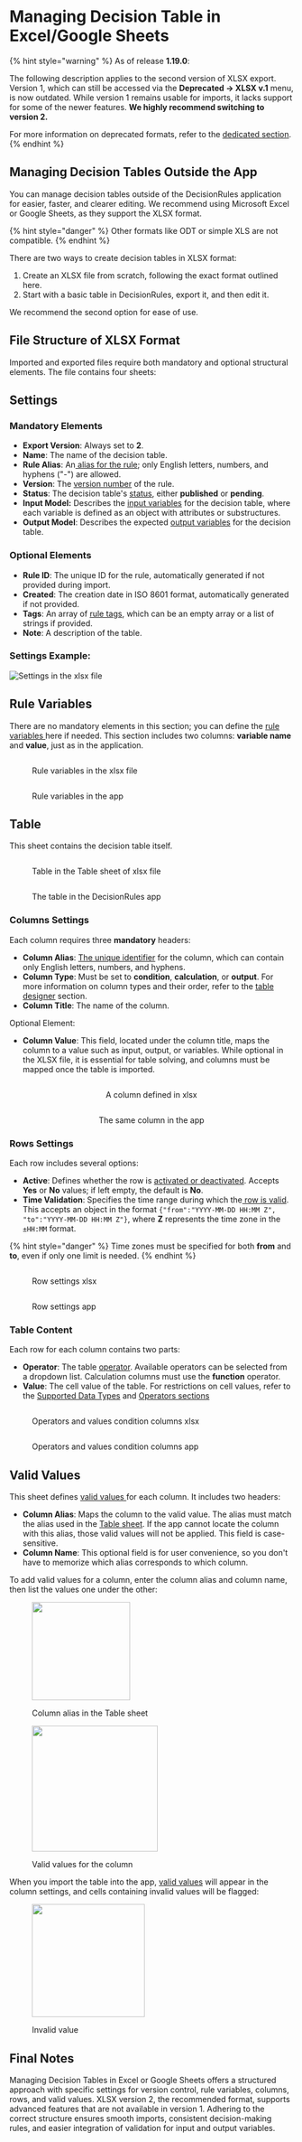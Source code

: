 # Managing Decision Table in Excel/Google Sheets

{% hint style="warning" %}
As of release **1.19.0**:&#x20;

The following description applies to the second version of XLSX export. Version 1, which can still be accessed via the **Deprecated → XLSX v.1** menu, is now outdated. While version 1 remains usable for imports, it lacks support for some of the newer features. **We highly recommend switching to version 2.**

For more information on deprecated formats, refer to the [dedicated section](manage-tables-excel-gsheets.md).
{% endhint %}

## Managing Decision Tables Outside the App

You can manage decision tables outside of the DecisionRules application for easier, faster, and clearer editing. We recommend using Microsoft Excel or Google Sheets, as they support the XLSX format.

{% hint style="danger" %}
Other formats like ODT or simple XLS are not compatible.
{% endhint %}

There are two ways to create decision tables in XLSX format:

1. Create an XLSX file from scratch, following the exact format outlined here.
2. Start with a basic table in DecisionRules, export it, and then edit it.

We recommend the second option for ease of use.

## File Structure of XLSX Format

Imported and exported files require both mandatory and optional structural elements. The file contains four sheets:

## Settings

### Mandatory Elements

* **Export Version**: Always set to **2**.
* **Name**: The name of the decision table.
* **Rule Alias**: An[ alias for the rule](../rule-settings/rule-alias.md); only English letters, numbers, and hyphens ("-") are allowed.
* **Version**: The [version number](../versioning.md) of the rule.
* **Status**: The decision table's [status](../rule-settings/rule-state.md), either **published** or **pending**.
* **Input Model:** Describes the [input variables](../input-and-output/) for the decision table, where each variable is defined as an object with attributes or substructures.
* **Output Model**: Describes the expected [output variables](../input-and-output/) for the decision table.

### Optional Elements

* **Rule ID**: The unique ID for the rule, automatically generated if not provided during import.
* **Created**: The creation date in ISO 8601 format, automatically generated if not provided.
* **Tags**: An array of [rule tags](../rule-settings/tagging.md), which can be an empty array or a list of strings if provided.
* **Note**: A description of the table.

### Settings Example:

![Settings in the xlsx file](<../../../.gitbook/assets/settingss xlsx.png>)

## Rule Variables

There are no mandatory elements in this section; you can define the [rule variables ](../rule-variables.md)here if needed. This section includes two columns: **variable name** and **value**, just as in the application.

<figure><img src="../../../.gitbook/assets/rule variables excel.png" alt=""><figcaption><p>Rule variables in the xlsx file</p></figcaption></figure>

<figure><img src="../../../.gitbook/assets/rule variables in the app.png" alt=""><figcaption><p>Rule variables in the app</p></figcaption></figure>

## Table

This sheet contains the decision table itself.

<figure><img src="../../../.gitbook/assets/table sheet.png" alt=""><figcaption><p>Table in the Table sheet of xlsx file</p></figcaption></figure>

<figure><img src="../../../.gitbook/assets/table export.png" alt=""><figcaption><p>The table in the DecisionRules app</p></figcaption></figure>

### Columns Settings

Each column requires three **mandatory** headers:

* **Column Alias**: [The unique identifier](../../decision-table/decision-table-designer/#set-column-alias) for the column, which can contain only English letters, numbers, and hyphens.
* **Column Type**: Must be set to **condition**, **calculation**, or **output**. For more information on column types and their order, refer to the [table designer](../../decision-table/decision-table-designer/#column-types-and-table-structure) section.
* **Column Title**: The name of the column.

Optional Element:&#x20;

* **Column Value**: This field, located under the column title, maps the column to a value such as input, output, or variables. While optional in the XLSX file, it is essential for table solving, and columns must be mapped once the table is imported.

<div align="center"><figure><img src="../../../.gitbook/assets/column in the xlsx (2).png" alt=""><figcaption><p>A column defined in xlsx</p></figcaption></figure> <figure><img src="../../../.gitbook/assets/column in the app.png" alt=""><figcaption><p>The same column in the app </p></figcaption></figure></div>

### Rows Settings

Each row includes several options:

* **Active**: Defines whether the row is [activated or deactivated](../../decision-table/decision-table-designer/#deactivate-and-activate-row). Accepts **Yes** or **No** values; if left empty, the default is **No**.
* &#x20;**Time Validation**: Specifies the time range during which the[ row is valid](../../decision-table/decision-table-designer/#time-row-validation). This accepts an object in the format `{"from":"YYYY-MM-DD HH:MM Z", "to":"YYYY-MM-DD HH:MM Z"}`, where **Z** represents the time zone in the `±HH:MM` format.&#x20;

{% hint style="danger" %}
Time zones must be specified for both **from** and **to**, even if only one limit is needed.
{% endhint %}

<div><figure><img src="../../../.gitbook/assets/active and time validation xlsx.png" alt=""><figcaption><p>Row settings xlsx</p></figcaption></figure> <figure><img src="../../../.gitbook/assets/active and time validation app.png" alt=""><figcaption><p>Row settings app</p></figcaption></figure></div>

### Table Content

Each row for each column contains two parts:

* **Operator**: The table [operator](../../data-types-and-functions/operators/). Available operators can be selected from a dropdown list. Calculation columns must use the **function** operator.
* **Value**: The cell value of the table. For restrictions on cell values, refer to the [Supported Data Types](../../data-types-and-functions/data-types.md) and [Operators sections](../../data-types-and-functions/operators/)

<div><figure><img src="../../../.gitbook/assets/operators and values xlsx.png" alt=""><figcaption><p>Operators and values condition columns xlsx</p></figcaption></figure> <figure><img src="../../../.gitbook/assets/operators and values table.png" alt=""><figcaption><p>Operators and values condition columns app</p></figcaption></figure></div>

## Valid Values

This sheet defines [valid values ](../../decision-table/decision-table-designer/table-operations/valid-values.md)for each column. It includes two headers:

* **Column Alias**: Maps the column to the valid value. The alias must match the alias used in the [Table sheet](managing-decision-table-in-excel-google-sheets.md#table). If the app cannot locate the column with this alias, those valid values will not be applied. This field is case-sensitive.
* **Column Name**: This optional field is for user convenience, so you don't have to memorize which alias corresponds to which column.

To add valid values for a column, enter the column alias and column name, then list the values one under the other:

<div><figure><img src="../../../.gitbook/assets/column alias (2).png" alt="" width="174"><figcaption><p>Column alias in the Table sheet</p></figcaption></figure> <figure><img src="../../../.gitbook/assets/valid value xlsx.png" alt="" width="223"><figcaption><p>Valid values for the column</p></figcaption></figure></div>

When you import the table into the app, [valid values](../../decision-table/decision-table-designer/table-operations/valid-values.md) will appear in the column settings, and cells containing invalid values will be flagged:

<figure><img src="../../../.gitbook/assets/valid value app.png" alt="" width="200"><figcaption><p>Invalid value</p></figcaption></figure>



## Final Notes

Managing Decision Tables in Excel or Google Sheets offers a structured approach with specific settings for version control, rule variables, columns, rows, and valid values. XLSX version 2, the recommended format, supports advanced features that are not available in version 1. Adhering to the correct structure ensures smooth imports, consistent decision-making rules, and easier integration of validation for input and output variables.
